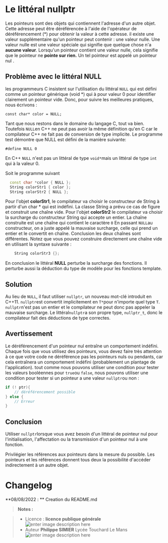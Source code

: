 ﻿# Le littéral nullptr

Les pointeurs sont des objets qui contiennent l'adresse d'un autre objet. Cette adresse peut être déréférencée à l'aide de l'opérateur de déréférencement (*) pour obtenir la valeur à cette adresse.
il existe une valeur supplémentaire qu'un pointeur peut contenir : une valeur nulle. Une valeur nulle  est une valeur spéciale qui signifie que quelque chose n'a **aucune valeur**. Lorsqu'un pointeur contient une valeur nulle, cela signifie que le pointeur ne **pointe sur rien.** Un tel pointeur est appelé un pointeur nul .

## Problème avec le littéral NULL

les programmeurs C insistent sur l'utilisation du littéral `NULL`  qui est défini comme un pointeur générique (void *) qui à pour valeur 0 pour identifier clairement un pointeur vide. Donc, pour suivre les meilleures pratiques, nous  écrivons :

```
const char* color = NULL;
```
Tant que nous restons dans le domaine du langage C, tout va bien.
 Toutefois `NULL`en C++ ne peut pas avoir la même  définition qu'en C car le compilateur C++ ne fait pas de conversion de type implicite. 
Le programme test  démontre que NULL est défini de la manière suivante:
```
#define NULL 0
```
En C++ `NULL` n'est pas un littéral de type `void*`mais un littéral de type `int` qui à la valeur 0.

Soit le programme suivant
```cpp
  const char *color { NULL };
  String colorStr1 { color };
  String colorStr2 { NULL };
```
Pour l'objet **colorStr1**, le compilateur va choisir le constructeur de String à partir d'un char * qui est indéfini. La classe String a prévu ce cas de figure et  construit une chaîne vide.
Pour l'objet  **colorStr2** le compilateur va choisir la surcharge du constructeur  String qui accepte un entier.   La chaîne construite est une chaîne qui contient le caractère `0`  En passant `NULL`au constructeur, on a juste appelé la mauvaise surcharge, celle qui prend un entier et le convertit en chaîne. Conclusion les deux chaînes sont différentes.
Notez que vous pouvez construire directement une chaîne vide  en utilisant la syntaxe suivante :
```cpp
	String colorStr3 {};
```
En conclusion le littéral  **NULL** perturbe la surcharge des fonctions.
Il perturbe aussi la déduction du type de modèle pour les fonctions template.

## Solution

Au lieu de `NULL`, il faut utiliser `nullptr`, un nouveau mot-clé introduit en C++11.
`nullptr`est convertit implicitement en `T*`pour n'importe quel type `T`.
`nullptr`n'est pas un entier et le compilateur ne peut donc pas appeler la mauvaise surcharge.
Le littéral`nullptr`a son propre type, `nullptr_t`, donc le compilateur fait des déductions de type correctes.


## Avertissement
Le déréférencement d'un pointeur nul entraîne un comportement indéfini.
Chaque fois que vous utilisez des pointeurs, vous devez faire très attention à ce que votre code ne déréférence pas les pointeurs nuls ou pendants, car cela entraînera un comportement indéfini (probablement un plantage de l'application). 
tout comme nous pouvons utiliser une condition pour tester les valeurs booléennes pour `true`ou `false`, nous pouvons utiliser une condition pour tester si un pointeur a une valeur `nullptr`ou non :
```cpp
if (! ptr){
	// déréférencement possible
} else {
    // Erreur 
}
```

## Conclusion

Utiliser `nullptr`lorsque vous avez besoin d'un littéral de pointeur nul pour l'initialisation, l'affectation ou la transmission d'un pointeur nul à une fonction.

Privilégier les références aux pointeurs dans la mesure du possible. Les pointeurs et les références  donnent tous deux la possibilité d'accéder indirectement à un autre objet.

# Changelog

**08/08/2022 : ** Creation du README.md 

> **Notes :**


> - Licence : **licence publique générale** ![enter image description here](https://img.shields.io/badge/licence-GPL-green.svg)
> - Auteur **Philippe SIMIER** Lycée Touchard Le Mans
>  ![enter image description here](https://img.shields.io/badge/built-passing-green.svg)
<!-- TOOLBOX 

Génération des badges : https://shields.io/
Génération de ce fichier : https://stackedit.io/editor#


